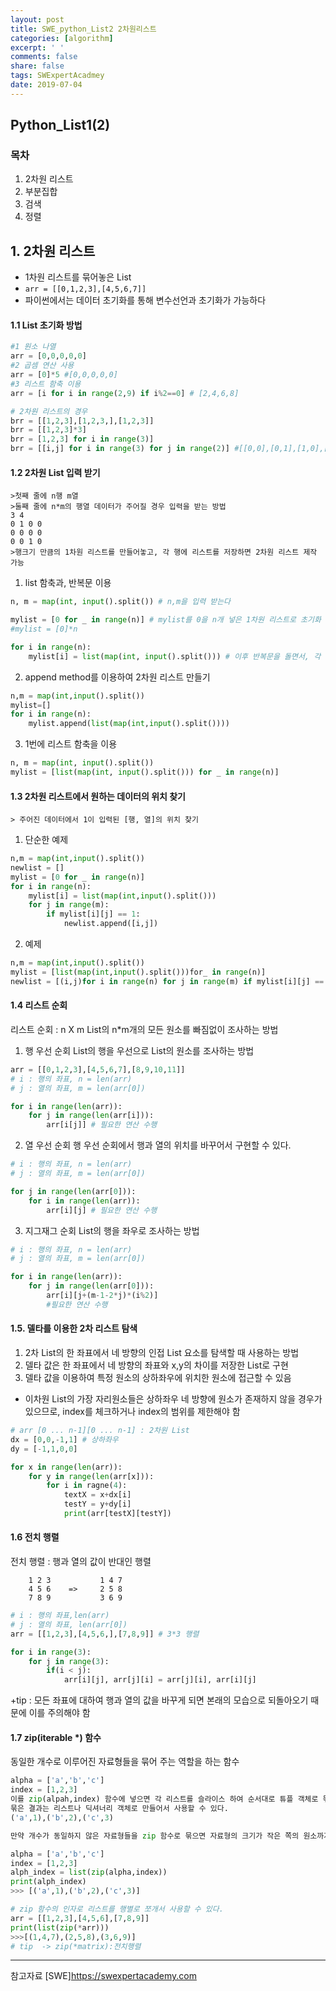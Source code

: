 ```yaml
---
layout: post
title: SWE_python_List2 2차원리스트
categories: [algorithm]
excerpt: ' '
comments: false
share: false
tags: SWExpertAcadmey
date: 2019-07-04
---
```


## Python_List1(2)

### 목차

1. 2차원 리스트
2. 부분집합
3. 검색
4. 정렬

## 1. 2차원 리스트

- 1차원 리스트를 묶어놓은 List
- `arr = [[0,1,2,3],[4,5,6,7]]`
- 파이썬에서는 데이터 초기화를 통해 변수선언과 초기화가 가능하다

#### 1.1 List 초기화 방법

```python
#1 원소 나열
arr = [0,0,0,0,0]
#2 곱셈 연산 사용
arr = [0]*5 #[0,0,0,0,0]
#3 리스트 함축 이용
arr = [i for i in range(2,9) if i%2==0] # [2,4,6,8]

# 2차원 리스트의 경우
brr = [[1,2,3],[1,2,3,],[1,2,3]]
brr = [[1,2,3]*3]
brr = [1,2,3] for i in range(3)]
brr = [[i,j] for i in range(3) for j in range(2)] #[[0,0],[0,1],[1,0],[1,1],[2,0],[2,1]]
```

#### 1.2 2차원 List 입력 받기

    >첫째 줄에 n행 m열
    >둘째 줄에 n*m의 행열 데이터가 주어질 경우 입력을 받는 방법
    3 4
    0 1 0 0
    0 0 0 0
    0 0 1 0
    >행크기 만큼의 1차원 리스트를 만들어놓고, 각 행에 리스트를 저장하면 2차원 리스트 제작 가능

1. list 함축과, 반복문 이용

```python
n, m = map(int, input().split()) # n,m을 입력 받는다

mylist = [0 for _ in range(n)] # mylist를 0을 n개 넣은 1차원 리스트로 초기화
#mylist = [0]*n

for i in range(n):
    mylist[i] = list(map(int, input().split())) # 이후 반복문을 돌면서, 각 인자에 리스트 추가
```

2. append method를 이용하여 2차원 리스트 만들기

```python
n,m = map(int,input().split())
mylist=[]
for i in range(n):
    mylist.append(list(map(int,input().split())))
```

3. 1번에 리스트 함축을 이용

```python
n, m = map(int, input().split())
mylist = [list(map(int, input().split())) for _ in range(n)]
```

#### 1.3 2차원 리스트에서 원하는 데이터의 위치 찾기

    > 주어진 데이터에서 1이 입력된 [행, 열]의 위치 찾기

1. 단순한 예제

```python
n,m = map(int,input().split())
newlist = []
mylist = [0 for _ in range(n)]
for i in range(n):
    mylist[i] = list(map(int,input().split()))
    for j in range(m):
        if mylist[i][j] == 1:
            newlist.append([i,j])
```

2. 예제

```python
n,m = map(int,input().split())
mylist = [list(map(int,input().split()))for_ in range(n)]
newlist = [(i,j)for i in range(n) for j in range(m) if mylist[i][j] == 1]
```

#### 1.4 리스트 순회

리스트 순회 : n X m List의 n\*m개의 모든 원소를 빠짐없이 조사하는 방법

1. 행 우선 순회
   List의 행을 우선으로 List의 원소를 조사하는 방법

```python
arr = [[0,1,2,3],[4,5,6,7],[8,9,10,11]]
# i : 행의 좌표, n = len(arr)
# j : 열의 좌표, m = len(arr[0])

for i in range(len(arr)):
    for j in range(len(arr[i])):
        arr[i[j]] # 필요한 연산 수행
```

2. 열 우선 순회
   행 우선 순회에서 행과 열의 위치를 바꾸어서 구현할 수 있다.

```python
# i : 행의 좌표, n = len(arr)
# j : 열의 좌표, m = len(arr[0])

for j in range(len(arr[0])):
    for i in range(len(arr)):
        arr[i][j] # 필요한 연산 수행
```

3. 지그재그 순회
   List의 행을 좌우로 조사하는 방법

```python
# i : 행의 좌표, n = len(arr)
# j : 열의 좌표, m = len(arr[0])

for i in range(len(arr)):
    for j in range(len(arr[0])):
        arr[i][j+(m-1-2*j)*(i%2)]
        #필요한 연산 수행
```

#### 1.5. 델타를 이용한 2차 리스트 탐색

1. 2차 List의 한 좌표에서 네 방향의 인접 List 요소를 탐색할 때 사용하는 방법
2. 델타 값은 한 좌표에서 네 방향의 좌표와 x,y의 차이를 저장한 List로 구현
3. 델타 값을 이용하여 특정 원소의 상하좌우에 위치한 원소에 접근할 수 있음

- 이차원 List의 가장 자리원소들은 상하좌우 네 방향에 원소가 존재하지 않을 경우가 있으므로, index를 체크하거나 index의 범위를 제한해야 함

```python
# arr [0 ... n-1][0 ... n-1] : 2차원 List
dx = [0,0,-1,1] # 상하좌우
dy = [-1,1,0,0]

for x in range(len(arr)):
    for y in range(len(arr[x])):
        for i in ragne(4):
            textX = x+dx[i]
            testY = y+dy[i]
            print(arr[testX][testY])
```

#### 1.6 전치 행렬

전치 행렬 : 행과 열의 값이 반대인 행렬

```
    1 2 3           1 4 7
    4 5 6    =>     2 5 8
    7 8 9           3 6 9
```

```python
# i : 행의 좌표,len(arr)
# j : 열의 좌표, len(arr[0])
arr = [[1,2,3],[4,5,6,],[7,8,9]] # 3*3 행렬

for i in range(3):
    for j in range(3):
        if(i < j):
            arr[i][j], arr[j][i] = arr[j][i], arr[i][j]
```

+tip : 모든 좌표에 대하여 행과 열의 값을 바꾸게 되면 본래의 모습으로 되돌아오기 때문에 이를 주의해야 함

#### 1.7 zip(iterable \*) 함수

동일한 개수로 이루어진 자료형들을 묶어 주는 역할을 하는 함수

```python
alpha = ['a','b','c']
index = [1,2,3]
이를 zip(alpah,index) 함수에 넣으면 각 리스트를 슬라이스 하여 순서대로 튜플 객체로 묶어준다
묶은 결과는 리스트나 딕셔너리 객체로 만들어서 사용할 수 있다.
('a',1),('b',2),('c',3)

만약 개수가 동일하지 않은 자료형들을 zip 함수로 묶으면 자료형의 크기가 작은 쪽의 원소까지만 묶어준다
```

```python
alpha = ['a','b','c']
index = [1,2,3]
alph_index = list(zip(alpha,index))
print(alph_index)
>>> [('a',1),('b',2),('c',3)]
```

```python
# zip 함수의 인자로 리스트를 행별로 쪼개서 사용할 수 있다.
arr = [[1,2,3],[4,5,6],[7,8,9]]
print(list(zip(*arr)))
>>>[(1,4,7),(2,5,8),(3,6,9)]
# tip  -> zip(*matrix):전치행렬
```

---

참고자료
[SWE]<https://swexpertacademy.com>
